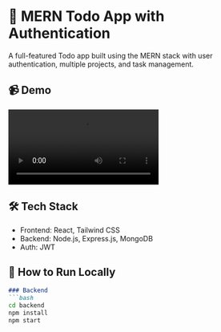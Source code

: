 # 📝 MERN Todo App with Authentication

A full-featured Todo app built using the MERN stack with user authentication, multiple projects, and task management.

## 📹 Demo

<!-- ![Todo App Demo](./Frontend/Todo/src/assets/demo.mp4) -->
<video src="https://github.com/user-attachments/assets/be9987cd-904b-42a8-b1d8-52eff9146605" controls></video>

## 🛠️ Tech Stack

- Frontend: React, Tailwind CSS
- Backend: Node.js, Express.js, MongoDB
- Auth: JWT

## 🚀 How to Run Locally

```md
### Backend
```bash
cd backend
npm install
npm start
